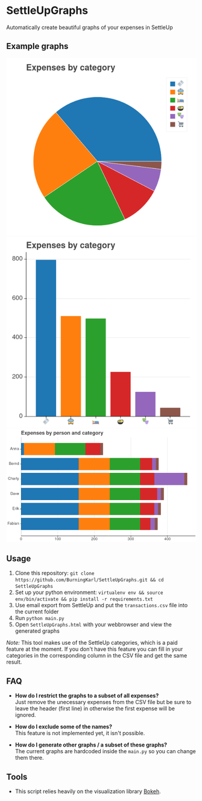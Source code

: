 # SettleUpGraphs
Automatically create beautiful graphs of your expenses in SettleUp

## Example graphs

![Pie chart by category](samples/pie_chart_by_category.png)
![Bar chart by category](samples/bar_chart_by_category.png)
![Stacked bar chart by category](samples/stacked_bar_chart_by_name.png)


## Usage

1. Clone this repository: `git clone https://github.com/BurningKarl/SettleUpGraphs.git && cd SettleUpGraphs`
1. Set up your python environment: `virtualenv env && source env/bin/activate && pip install -r requirements.txt`
1. Use email export from SettleUp and put the `transactions.csv` file into the current folder
1. Run `python main.py`
1. Open `SettleUpGraphs.html` with your webbrowser and view the generated graphs

*Note:* This tool makes use of the SettleUp categories, which is a paid feature at the moment. 
If you don't have this feature you can fill in your categories in the corresponding column in the CSV file and get the same result.


## FAQ

* **How do I restrict the graphs to a subset of all expenses?**  
  Just remove the unecessary expenses from the CSV file but be sure to leave the header (first line) in otherwise the first expense will be ignored.
  
* **How do I exclude some of the names?**  
  This feature is not implemented yet, it isn't possible.
  
* **How do I generate other graphs / a subset of these graphs?**  
  The current graphs are hardcoded inside the `main.py` so you can change them there.
  
## Tools

* This script relies heavily on the visualization library [Bokeh](bokeh.org).
